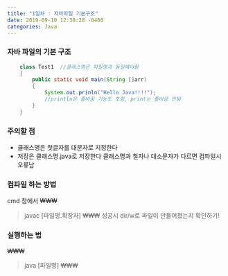 ```yaml
---
title: "1일차 : 자바파일 기본구조"
date: 2019-09-10 12:30:28 -0400
categories: Java
---
```


### 자바 파일의 기본 구조

```java
	class Test1  //클래스명은 파일명과 동일해야함
	{
		public static void main(String []arr)
		{
			System.out.prinln("Hello Java!!!!"); 
			//println은 줄바꿈 기능도 포함, print는 줄바꿈 안됨
		}
	}

```

### 주의할 점
* 클래스명은 첫글자를 대문자로 지정한다
* 저장은 클래스명.java로 저장한다
클래스명과 철자나 대소문자가 다르면 컴파일시 오류남

### 컴파일 하는 방법
cmd 창에서
₩₩₩
> javac [파일명.확장자]
₩₩₩
성공시 dir/w로 파일이 만들어졌는지 확인하기!

### 실행하는 법
₩₩₩
> java [파일명]
₩₩₩
